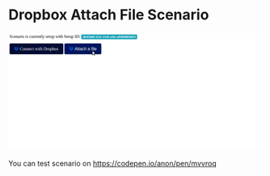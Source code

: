 # Dropbox Attach File Scenario



![](dropbox-attach-file.gif)

You can test scenario on https://codepen.io/anon/pen/mvvroq
